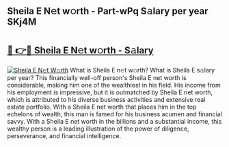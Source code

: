 ## Sheila E N𝚎t w𝚘rth - Part-wPq S𝚊lary per year SKj4M

# <h2><a href="http://gc408jq.nevu.top/?p=Sheila+E">🔗 👉🔴 Sheila E N𝚎t w𝚘rth - S𝚊lary</a></h2>

[![Sheila E N𝚎t W𝚘rth](https://i.imgur.com/Oavwk0R.jpeg)](http://gc408jq.nevu.top/?p=Sheila+E)
What is Sheila E n𝚎t w𝚘rth? What is Sheila E s𝚊lary per year?
This financially well-off person's Sheila E net worth is considerable, making him one of the wealthiest in his field. His income from his employment is impressive, but it is outmatched by Sheila E net worth, which is attributed to his diverse business activities and extensive real estate portfolio. With a Sheila E net worth that places him in the top echelons of wealth, this man is famed for his business acumen and financial savvy. With a Sheila E net worth in the billions and a substantial income, this wealthy person is a leading illustration of the power of diligence, perseverance, and financial intelligence.
